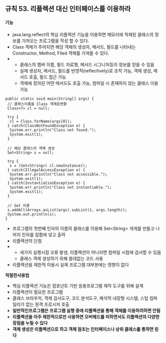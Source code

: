 ## 규칙 53. 리플렉션 대신 인터페이스를 이용하라



#### 기능

* java.lang.reflect의 핵심 리플렉션 기능을 이용하면 메모리에 적재된 클래스의 정보를 가져오는 프로그램을 작성 할 수 있다.
* Class 객체가 주어지면 해당 객체의 생성자, 메서드, 필드를 나타내는 Constructor, Method, Filed 객체를 가져올 수 있다.
* * 클래스의 멤버 이름, 필드 자료형, 메서드 시그니처등의 정보를 얻을 수 있음
  * 실제 생성자, 메서드, 필드를 반영적\(reflectively\)로 조작 가능, 객체 생성, 메서드 호출, 필드 접근 가능
  * 객체에 정의된 어떤 메서드도 호출 가능, 컴파일 시 존재하지 않는 클래스 이용 가능

```
public static void main(String[] args) {
 // 클래스이름을 Class 객체로변환
 Class<?> cl = null;

 try {
  cl = Class.forName(args[0]);
 } catch(ClassNotFoundException e) {
  System.err.println("Class not found.");
  System.exit(1);
 }

 // 해당 클래스의 객체 생성
 Set<String> s = null;

 try {
  s = (Set<String>) cl.newInstance();
 } catch(IllegalAccessException e) {
  System.err.println("Class not accessible.");
  System.exit(1);
 } catch(InstantiationException e) {
  System.err.println("Class not instantiable.");
  System.exit(1);
 }

 // Set 이용
 s.addAll(Arrays.asList(args).subList(1, args.length));
 System.out.println(s);
}
```

* 프로그램의 첫번째 인자의 이름의 클래스를 이용해 Set&lt;String&gt; 개게를 만들고 나머지 인자를 집합에 넣고 출력 
* 리플렉션의 단점
* * 세가지 실행시점 오류 발생, 리플렉션이 아니라면 컴파일 시점에 검사할 수 있음
  * 클래스 객체 생성하기 위해 쓸데없는 코드 사용
* 리플렉션을 제한적 이용시 실제 프로그램 대부분에는 영향이 없다

**적절한사용법**

* 핵심 리플렉션 기능은 컴포넌트 기반 응용프로그램 제작 도구를 위해 설계
* 리플렉션이 필요한 프로그램
* 클래스 브라우저, 객체 검사도구, 코드 분석도구, 해석적 내장형 시스템, 스텁 컴파일러가 없는 원격 프로시저 호출
* **일반적인프로그램은 프로그램 실행 중에 리플렉션을 통해 객체를 이용하려하면 안됨**
* **리플렉션을 아주 제한적으로만 사용하면 오버헤드를 피하면서도 리플렉션의 다양한 장점을 누릴 수 있다**
* **객체 생성은 리플렉션으로 하고 객체 참조는 인터페이스나 상위 클래스를 통하면 된다**



